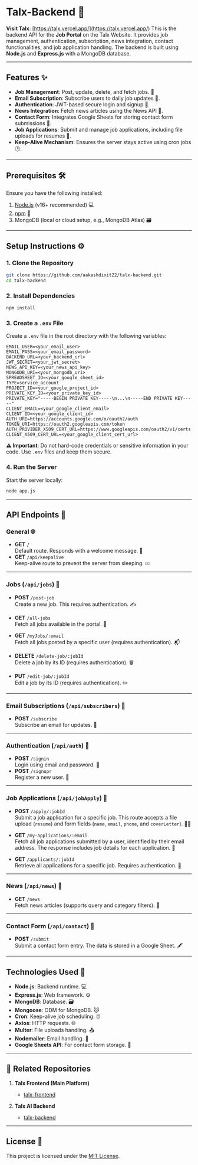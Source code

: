 # Talx-Backend 🚀

**Visit Talx**: [https://talx.vercel.app/](https://talx.vercel.app/) 
This is the backend API for the **Job Portal** on the Talx Website. It provides job management, authentication, subscription, news integration, contact functionalities, and job application handling. The backend is built using **Node.js** and **Express.js** with a MongoDB database.

---

## Features ✨
- **Job Management**: Post, update, delete, and fetch jobs. 💼
- **Email Subscription**: Subscribe users to daily job updates 📧.
- **Authentication**: JWT-based secure login and signup 🔐.
- **News Integration**: Fetch news articles using the News API 📰.
- **Contact Form**: Integrates Google Sheets for storing contact form submissions 📑.
- **Job Applications**: Submit and manage job applications, including file uploads for resumes 📄.
- **Keep-Alive Mechanism**: Ensures the server stays active using cron jobs 🕒.

---

## Prerequisites 🛠️
Ensure you have the following installed:
1. [Node.js](https://nodejs.org/) (v16+ recommended) 💻
2. [npm](https://www.npmjs.com/) 🛒
3. MongoDB (local or cloud setup, e.g., MongoDB Atlas) 🗃️

---

## Setup Instructions ⚙️

### 1. Clone the Repository
```bash
git clone https://github.com/aakashdixit22/talx-backend.git
cd talx-backend
```

### 2. Install Dependencies
```bash
npm install
```

### 3. Create a `.env` File
Create a `.env` file in the root directory with the following variables:

```plaintext
EMAIL_USER=<your_email_user>
EMAIL_PASS=<your_email_password>
BACKEND_URL=<your_backend_url>
JWT_SECRET=<your_jwt_secret>
NEWS_API_KEY=<your_news_api_key>
MONGODB_URI=<your_mongodb_uri>
SPREADSHEET_ID=<your_google_sheet_id>
TYPE=service_account
PROJECT_ID=<your_google_project_id>
PRIVATE_KEY_ID=<your_private_key_id>
PRIVATE_KEY="-----BEGIN PRIVATE KEY-----\n...\n-----END PRIVATE KEY-----"
CLIENT_EMAIL=<your_google_client_email>
CLIENT_ID=<your_google_client_id>
AUTH_URI=https://accounts.google.com/o/oauth2/auth
TOKEN_URI=https://oauth2.googleapis.com/token
AUTH_PROVIDER_X509_CERT_URL=https://www.googleapis.com/oauth2/v1/certs
CLIENT_X509_CERT_URL=<your_google_client_cert_url>
```

**⚠️ Important**: Do not hard-code credentials or sensitive information in your code. Use `.env` files and keep them secure.

### 4. Run the Server
Start the server locally:
```bash
node app.js
```

---

## API Endpoints 🔌

### General 🌐
- **GET** `/`  
  Default route. Responds with a welcome message. 👋
- **GET** `/api/keepalive`  
  Keep-alive route to prevent the server from sleeping. 💤

---

### Jobs (`/api/jobs`) 💼
- **POST** `/post-job`  
  Create a new job. This requires authentication. ✍️
  
- **GET** `/all-jobs`  
  Fetch all jobs available in the portal. 🧐

- **GET** `/myJobs/:email`  
  Fetch all jobs posted by a specific user (requires authentication). 📬

- **DELETE** `/delete-job/:jobId`  
  Delete a job by its ID (requires authentication). 🗑️

- **PUT** `/edit-job/:jobId`  
  Edit a job by its ID (requires authentication). ✏️

---

### Email Subscriptions (`/api/subscribers`) 📧
- **POST** `/subscribe`  
  Subscribe an email for updates. 🔔

---

### Authentication (`/api/auth`) 🔐
- **POST** `/signin`  
  Login using email and password. 💼  
- **POST** `/signupr`  
  Register a new user. 📝

---

### Job Applications (`/api/jobApply`) 📄
- **POST** `/apply/:jobId`  
  Submit a job application for a specific job. This route accepts a file upload (`resume`) and form fields (`name`, `email`, `phone`, and `coverLetter`). 📝💼

- **GET** `/my-applications/:email`  
  Fetch all job applications submitted by a user, identified by their email address. The response includes job details for each application. 📂

- **GET** `/applicants/:jobId`  
  Retrieve all applications for a specific job. Requires authentication. 📑

---

### News (`/api/news`) 📰
- **GET** `/news`  
  Fetch news articles (supports query and category filters). 📜

---

### Contact Form (`/api/contact`) 📑
- **POST** `/submit`  
  Submit a contact form entry. The data is stored in a Google Sheet. 🖋️

---

## Technologies Used 🧰
- **Node.js**: Backend runtime. 💻
- **Express.js**: Web framework. ⚙️
- **MongoDB**: Database. 🗃️
- **Mongoose**: ODM for MongoDB. 🐱
- **Cron**: Keep-alive job scheduling. ⏰
- **Axios**: HTTP requests. 🌐
- **Multer**: File uploads handling. 📤
- **Nodemailer**: Email handling. 📧
- **Google Sheets API**: For contact form storage. 📝

---


## 🔗 Related Repositories  

1. **Talx Frontend (Main Platform)**  
   - [talx-frontend](https://github.com/aakashdixit22/talx-frontend)  

2. **Talx AI Backend**  
   - [talx-backend](https://github.com/aakashdixit22/talx-api)  

---

## License 📝
This project is licensed under the [MIT License](https://github.com/aakashdixit22/talx-backend/blob/main/LICENSE).
